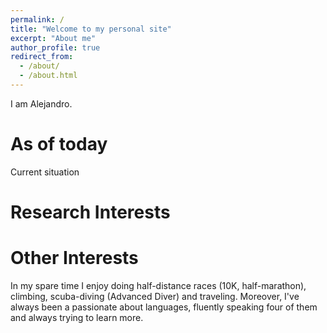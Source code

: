 ```yaml
---
permalink: /
title: "Welcome to my personal site"
excerpt: "About me"
author_profile: true
redirect_from:
  - /about/
  - /about.html
---
```


I am Alejandro.

As of today
======
Current situation

Research Interests
======

Other Interests
======
In my spare time I enjoy doing half-distance races (10K, half-marathon), climbing, scuba-diving (Advanced Diver) and traveling. Moreover, I've always been a passionate about languages, fluently speaking four of them and always trying to learn more.
